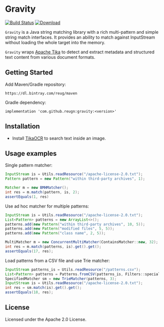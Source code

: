 # Gravity
[![Build Status](https://travis-ci.com/reugn/gravity.svg?branch=master)](https://travis-ci.com/reugn/gravity)
[ ![Download](https://api.bintray.com/packages/reug/maven/gravity/images/download.svg) ](https://bintray.com/reug/maven/gravity/_latestVersion)

`Gravity` is a Java string matching library with a rich multi-pattern and simple string match interfaces.
It provides an ability to match against InputStream without loading the whole target into the memory.

`Gravity` wraps [Apache Tika](https://github.com/apache/tika) to detect and extract metadata and structured text content from various document formats.

## Getting Started
Add Maven/Gradle repository:
```
https://dl.bintray.com/reug/maven
```
Gradle dependency:
```
implementation 'com.github.reugn:gravity:<version>'
```

## Installation
* Install [TikaOCR](https://cwiki.apache.org/confluence/display/TIKA/TikaOCR) to search text inside an image.

## Usage examples
Single pattern matcher:
```java
InputStream is = Utils.readResource("/apache-license-2.0.txt");
Pattern pattern = new Pattern("within third-party archives", 1);

Matcher m = new BMHMatcher();
int res = m.match(pattern, is, 2);
assertEquals(1, res)
```

Use ad hoc matcher for multiple patterns:
```java
InputStream is = Utils.readResource("/apache-license-2.0.txt");
List<Pattern> patterns = new ArrayList<>();
patterns.add(new Pattern("within third-party archives", 10, 5));
patterns.add(new Pattern("modified files", 5, 5));
patterns.add(new Pattern("class name", 2, 5));

MultiMatcher m = new ConcurrentMultiMatcher(ContainsMatcher::new, 32);
int res = m.match(patterns, is).get().get();
assertEquals(17, res);
```

Load patterns from a CSV file and use Trie matcher:
```java
InputStream patterns_is = Utils.readResource("/patterns.csv");
List<Pattern> patterns = Patterns.fromCSV(patterns_is, Filters::specialChars);
SpecifiedMatcher sm = new TrieMatcher(patterns, 3);
InputStream is = Utils.readResource("/apache-license-2.0.txt");
int res = sm.match(is).get().get();
assertEquals(18, res);
```

## License
Licensed under the Apache 2.0 License.
